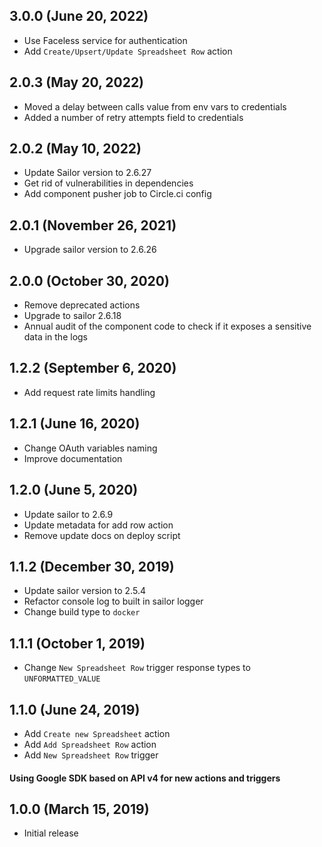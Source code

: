 ## 3.0.0 (June 20, 2022)

* Use Faceless service for authentication 
* Add `Create/Upsert/Update Spreadsheet Row` action
 
## 2.0.3 (May 20, 2022)

* Moved a delay between calls value from env vars to credentials
* Added a number of retry attempts field to credentials 

## 2.0.2 (May 10, 2022)

* Update Sailor version to 2.6.27
* Get rid of vulnerabilities in dependencies
* Add component pusher job to Circle.ci config

## 2.0.1 (November 26, 2021)

* Upgrade sailor version to 2.6.26

## 2.0.0 (October 30, 2020)

* Remove deprecated actions
* Upgrade to sailor 2.6.18
* Annual audit of the component code to check if it exposes a sensitive data in the logs

## 1.2.2 (September 6, 2020)

* Add request rate limits handling

## 1.2.1 (June 16, 2020)

* Change OAuth variables naming
* Improve documentation

## 1.2.0 (June 5, 2020)

* Update sailor to 2.6.9
* Update metadata for add row action
* Remove update docs on deploy script

## 1.1.2 (December 30, 2019)

* Update sailor version to 2.5.4
* Refactor console log to built in sailor logger
* Change build type to `docker`

## 1.1.1 (October 1, 2019)

* Change `New Spreadsheet Row` trigger response types to `UNFORMATTED_VALUE`

## 1.1.0 (June 24, 2019)

* Add `Create new Spreadsheet` action
* Add `Add Spreadsheet Row` action
* Add `New Spreadsheet Row` trigger

#### Using Google SDK based on API v4 for new actions and triggers

## 1.0.0 (March 15, 2019)

* Initial release
